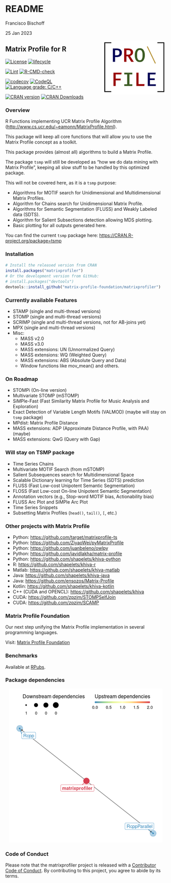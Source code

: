 README
================
Francisco Bischoff

25 Jan 2023

<!-- README.md is generated from README.Rmd. Please edit that file -->

<img src="man/figures/logo.png" align="right" style="float:right;"/>

## Matrix Profile for R

<!-- badges: start -->

[![License](https://img.shields.io/badge/License-GPL--3.0-green.svg)](https://choosealicense.com/licenses/gpl-3.0/)
[![lifecycle](https://img.shields.io/badge/lifecycle-stable-green.svg)](https://lifecycle.r-lib.org/articles/stages.html)

[![Lint](https://github.com/matrix-profile-foundation/matrixprofiler/workflows/Lint/badge.svg?branch=main)](https://github.com/r-lib/lintr)
[![R-CMD-check](https://github.com/matrix-profile-foundation/matrixprofiler/workflows/R-CMD-check/badge.svg?branch=main)](https://r-pkgs.org/r-cmd-check.html)

[![codecov](https://codecov.io/gh/matrix-profile-foundation/matrixprofiler/branch/main/graph/badge.svg?token=w7AmbwhNvn)](https://app.codecov.io/gh/matrix-profile-foundation/matrixprofiler)
[![CodeQL](https://github.com/matrix-profile-foundation/matrixprofiler/workflows/CodeQL/badge.svg?branch=main)](https://github.com/github/codeql-action/)
[![Language grade:
C/C++](https://img.shields.io/lgtm/grade/cpp/g/matrix-profile-foundation/matrixprofiler.svg?logo=lgtm&logoWidth=18)](https://lgtm.com/projects/g/matrix-profile-foundation/matrixprofiler/context:cpp)

[![CRAN
version](https://www.r-pkg.org/badges/version/matrixprofiler)](https://cran.r-project.org/package=matrixprofiler)
[![CRAN
Downloads](https://cranlogs.r-pkg.org/badges/matrixprofiler)](https://cran.r-project.org/package=matrixprofiler)

<!-- badges: end -->

### Overview

R Functions implementing UCR Matrix Profile Algorithm
(<http://www.cs.ucr.edu/~eamonn/MatrixProfile.html>).

This package will keep all core functions that will allow you to use the
Matrix Profile concept as a toolkit.

This package provides (almost all) algorithms to build a Matrix Profile.

The package `tsmp` will still be developed as “how we do data mining
with Matrix Profile”, keeping all slow stuff to be handled by this
optimized package.

This will not be covered here, as it is a `tsmp` purpose:

-   Algorithms for MOTIF search for Unidimensional and Multidimensional
    Matrix Profiles.
-   Algorithm for Chains search for Unidimensional Matrix Profile.
-   Algorithms for Semantic Segmentation (FLUSS) and Weakly Labeled data
    (SDTS).
-   Algorithm for Salient Subsections detection allowing MDS plotting.
-   Basic plotting for all outputs generated here.

You can find the current `tsmp` package here:
<https://CRAN.R-project.org/package=tsmp>

### Installation

``` r
# Install the released version from CRAN
install.packages("matrixprofiler")
# Or the development version from GitHub:
# install.packages("devtools")
devtools::install_github("matrix-profile-foundation/matrixprofiler")
```

### Currently available Features

-   STAMP (single and multi-thread versions)
-   STOMP (single and multi-thread versions)
-   SCRIMP (single and multi-thread versions, not for AB-joins yet)
-   MPX (single and multi-thread versions)
-   Misc:
    -   MASS v2.0
    -   MASS v3.0
    -   MASS extensions: UN (Unnormalized Query)
    -   MASS extensions: WQ (Weighted Query)
    -   MASS extensions: ABS (Absolute Query and Data)
    -   Window functions like mov_mean() and others.

### On Roadmap

-   STOMPi (On-line version)
-   Multivariate STOMP (mSTOMP)
-   SiMPle-Fast (Fast Similarity Matrix Profile for Music Analysis and
    Exploration)
-   Exact Detection of Variable Length Motifs (VALMOD) (maybe will stay
    on `tsmp` package)
-   MPdist: Matrix Profile Distance
-   MASS extensions: ADP (Approximate Distance Profile, with PAA)
    (maybe)
-   MASS extensions: QwG (Query with Gap)

### Will stay on TSMP package

-   Time Series Chains
-   Multivariate MOTIF Search (from mSTOMP)
-   Salient Subsequences search for Multidimensional Space
-   Scalable Dictionary learning for Time Series (SDTS) prediction
-   FLUSS (Fast Low-cost Unipotent Semantic Segmentation)
-   FLOSS (Fast Low-cost On-line Unipotent Semantic Segmentation)
-   Annotation vectors (e.g., Stop-word MOTIF bias, Actionability bias)
-   FLUSS Arc Plot and SiMPle Arc Plot
-   Time Series Snippets
-   Subsetting Matrix Profiles (`head()`, `tail()`, `[`, etc.)

### Other projects with Matrix Profile

-   Python: <https://github.com/target/matrixprofile-ts>
-   Python: <https://github.com/ZiyaoWei/pyMatrixProfile>
-   Python: <https://github.com/juanbeleno/owlpy>
-   Python: <https://github.com/javidlakha/matrix-profile>
-   Python: <https://github.com/shapelets/khiva-python>
-   R: <https://github.com/shapelets/khiva-r>
-   Matlab: <https://github.com/shapelets/khiva-matlab>
-   Java: <https://github.com/shapelets/khiva-java>
-   Java: <https://github.com/ensozos/Matrix-Profile>
-   Kotlin: <https://github.com/shapelets/khiva-kotlin>
-   C++ (CUDA and OPENCL): <https://github.com/shapelets/khiva>
-   CUDA: <https://github.com/zpzim/STOMPSelfJoin>
-   CUDA: <https://github.com/zpzim/SCAMP>

### Matrix Profile Foundation

Our next step unifying the Matrix Profile implementation in several
programming languages.

Visit: [Matrix Profile Foundation](https://matrixprofile.org)

### Benchmarks

Available at [RPubs](https://rpubs.com/franzbischoff/matrixprofiler).

### Package dependencies

<center>

![](man/figures/dependency_plot-1.png)<!-- -->

</center>

### Code of Conduct

Please note that the matrixprofiler project is released with a
[Contributor Code of
Conduct](https://contributor-covenant.org/version/2/0/CODE_OF_CONDUCT.html).
By contributing to this project, you agree to abide by its terms.
